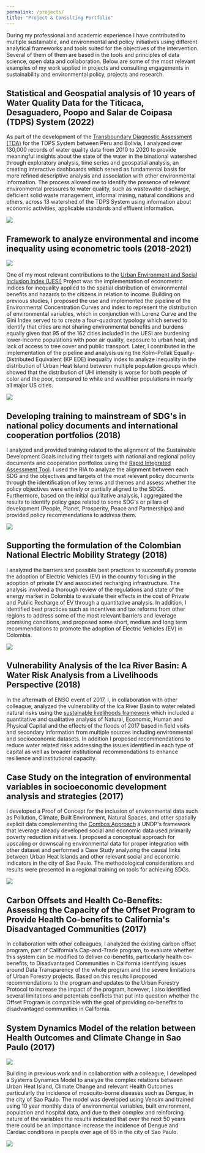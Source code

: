 ```yaml
---
permalink: /projects/
title: "Project & Consulting Portfolio"
---
```


During my professional and academic experience I have contributed to multiple sustainable, and environmental and policy initiatives using different analytical frameworks and tools suited for the objectives of the intervention. Several of them of them are based in the tools and principles of data science, open data and collaboration. Below are some of the most relevant examples of my work applied in projects and consulting engagements in sustainability and environmental policy, projects and research.

## Statistical and Geospatial analysis of 10 years of Water Quality Data for the Titicaca, Desaguadero, Poopo and Salar de Coipasa (TDPS) System (2022)

As part of the development of the [Transboundary Diagnostic Assessment (TDA)](https://iwlearn.net/manuals/tda-sap-methodology) for the TDPS System between Peru and Bolivia, I analyzed over 130,000 records of water quality data from 2010 to 2020 to provide meaningful insights about the state of the water in the binational watershed through exploratory analysis, time series and geospatial analysis, an creating interactive dashboards which served as fundamental basis for more refined descriptive analysis and association with other environmental information. The process allowed me to identify the presence of relevant environmental pressures to water quality, such as wastewater discharge, deficient solid waste management, informal mining, natural conditions and others, across 13 watershed of the TDPS System using information about economic activities, applicable standards and effluent information.

![](/images/projects/TDPS_Water_Dashboard.png)

## Framework to analyze environmental and income inequality using econometric tools (2018-2021)

![](/images/projects/Joh_equity.png)

One of my most relevant contributions to the [Urban Environment and Social Inclusion Index (UESI)](https://datadrivenlab.org/urban) Project was the implementation of econometric indices for inequality applied to the spatial distribution of environmental benefits and hazards to the citizens in relation to income. Building on previous studies, I proposed the use and implemented the pipeline of the Environmental Concentration Curves and index to represent the distribution of environmental variables, which in conjunction with Lorenz Curve and the Gini Index served to to create a four-quadrant typology which served to identify that cities are not sharing environmental benefits and burdens equally given that 95 of the 162 cities included in the UESI are burdening lower-income populations with poor air quality, exposure to urban heat, and lack of access to tree cover and public transport. Later, I contributed in the implementation of the pipeline and analysis using the Kolm–Pollak Equally-Distributed Equivalent (KP EDE) inequality index to analyze inequality in the distribution of Urban Heat Island between multiple population groups which showed that the distribution of UHI intensity is worse for both people of color and the poor, compared to white and wealthier populations in nearly all major US cities.

![](/images/projects/Quad_UHI.png) 

## Developing training to mainstream of SDG's in national policy documents and international cooperation portfolios (2018)

I analyzed and provided training related to the alignment of the Sustainable Development Goals including their targets with national and regional policy documents and cooperation portfolios using the [Rapid Integrated Assessment Tool](https://www.undp.org/publications/rapid-integrated-assessment). I used the RIA to analyze the alignment between each SDG and the objectives and targets of the most relevant policy documents through the identification of key terms and themes and assess whether the policy objectives were entirely or partially aligned to the SDGS. Furthermore, based on the initial qualitative analysis, I aggregated the results to identify policy gaps related to some SDG's or pillars of development (People, Planet, Prosperity, Peace and Partnerships) and provided policy recommendations to address them.

![](/images/projects/SDG_END.png)

## Supporting the formulation of the Colombian National Electric Mobility Strategy (2018)

I analyzed the barriers and possible best practices to successfully promote the adoption of Electric Vehicles (EV) in the country focusing in the adoption of private EV and associated recharging infrastructure. The analysis involved a thorough review of the regulations and state of the energy market in Colombia to evaluate their effects in the cost of Private and Public Recharge of EV through a quantitative analysis. In addition, I identified best practices such as incentives and tax reforms from other regions to address some of the most relevant barriers and leverage promising conditions, and proposed some short, medium and long term recommendations to promote the adoption of Electric Vehicles (EV) in Colombia.

![](/images/projects/EV_Publica_Recarga_Costo.png)


## Vulnerability Analysis of the Ica River Basin: A Water Risk Analysis from a Livelihoods Perspective (2018)

In the aftermath of ENSO event of 2017, I, in collaboration with other colleague, analyzed the vulnerability of the Ica River Basin to water related natural risks using the [sustainable livelihoods framework](https://www.undp.org/sites/g/files/zskgke326/files/migration/latinamerica/UNDP_RBLAC_Livelihoods-Guidance-Note_EN-210July2017.pdf) which included a quantitative and qualitative analysis of Natural, Economic, Human and Physical Capital and the effects of the floods of 2017 based in field visits and secondary information from multiple sources including environmental and socioeconomic datasets. In addition I proposed recommendations to reduce water related risks addressing the issues identified in each type of capital as well as broader institutional recommendations to enhance resilience and institutional capacity.

## Case Study on the integration of environmental variables in socioeconomic development analysis and strategies (2017)
I developed a Proof of Concept for the inclusion of environmental data such as Pollution, Climate, Built Environment, Natural Spaces, and other spatially explicit data complementing the [Combos Approach](https://sdgintegration.undp.org/combos-approach) a UNDP's framework that leverage already developed social and economic data used primarily poverty reduction initiatives. I proposed a conceptual approach for upscaling or downscaling environmental data for proper integration with other dataset and performed a Case Study analyzing the causal links between Urban Heat Islands and other relevant social and economic indicators in the city of Sao Paulo. The methodological considerations and results were presented in a regional training on tools for achieving SDGs. 

![](/images/projects/METCOM_Case.png)


## Carbon Offsets and Health Co-Benefits: Assessing the Capacity of the Offset Program to Provide Health Co-benefits to California's Disadvantaged Communities (2017)

In collaboration with other colleagues, I analyzed the existing carbon offset program, part of California's Cap-and-Trade program, to evaluate whether this system can be modified to deliver co-benefits, particularly health co-benefits, to Disadvantaged Communities in California identifying issues around Data Transparency of the whole program and the severe limitations of Urban Forestry projects. Based on this results I proposed recommendations to the program and updates to the Urban Forestry Protocol to increase the impact of the program, however, I also identified several limitations and potentials conflicts that put into question whether the Offset Program is compatible with the goal of providing co-benefits to disadvantaged communities in California. 

## System Dynamics Model of the relation between Health Outcomes and Climate Change in Sao Paulo (2017)
![](/images/projects/Vensim_Model.png) 

Building in previous work and in collaboration with a colleague, I developed a Systems Dynamics Model to analyze the complex relations between Urban Heat Island, Climate Change and relevant Health Outcomes particularly the incidence of mosquito-borne diseases such as Dengue, in the city of Sao Paulo. The model was developed using Vensim and trained using 10 year monthly data of environmental variables, built environment, population and hospital data, and due to their complex and reinforcing nature of the variables the results indicated that over the next 50 years there could be an importance increase the incidence of Dengue and Cardiac conditions in people over age of 65 in the city of Sao Paulo.

![](/images/projects/Dengue.png)

